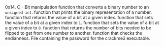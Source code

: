 0x14. C - Bit manipulation
function that converts a binary number to an `unsigned int`.
function that prints the binary representation of a number.
function that returns the value of a bit at a given index.
function that sets the value of a bit at a given index to `1`.
function that sets the value of a bit at a given index to `0`.
function that returns the number of bits needed to be flipped to get from one number to another.
function that checks the endianness.
File containing the password for the crackme3 executable.

